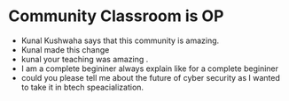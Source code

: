 # Community Classroom is OP

- Kunal Kushwaha says that this community is amazing.
- Kunal made this change
- kunal your teaching was amazing .
- I am a complete begininer always explain like for a complete begininer 
- could you please tell me about the future of cyber security as I wanted to take it in btech   speacialization.
